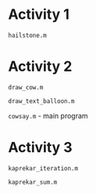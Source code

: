 # Activity 1

`hailstone.m`

# Activity 2

`draw_cow.m`

`draw_text_balloon.m`

`cowsay.m` - main program

# Activity 3

`kaprekar_iteration.m`

`kaprekar_sum.m`
